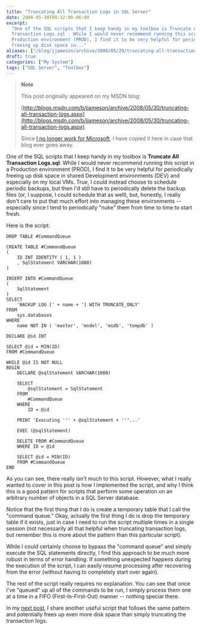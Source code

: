```yaml
---
title: "Truncating All Transaction Logs in SQL Server"
date: 2008-05-30T08:32:00-06:00
excerpt:
  "One of the SQL scripts that I keep handy in my toolbox is Truncate All
  Transaction Logs.sql . While I would never recommend running this script in a
  Production environment (PROD), I find it to be very helpful for periodically
  freeing up disk space in..."
aliases: ["/blog/jjameson/archive/2008/05/29/truncating-all-transaction-logs.aspx", "/blog/jjameson/archive/2008/05/30/truncating-all-transaction-logs.aspx"]
draft: true
categories: ["My System"]
tags: ["SQL Server", "Toolbox"]
---
```


> **Note**
>
> This post originally appeared on my MSDN blog:
>
> [http://blogs.msdn.com/b/jjameson/archive/2008/05/30/truncating-all-transaction-logs.aspx](http://blogs.msdn.com/b/jjameson/archive/2008/05/30/truncating-all-transaction-logs.aspx)
>
> Since
> [I no longer work for Microsoft](/blog/jjameson/2011/09/02/last-day-with-microsoft),
> I have copied it here in case that blog ever goes away.

One of the SQL scripts that I keep handy in my toolbox is **Truncate All
Transaction Logs.sql**. While I would never recommend running this script in a
Production environment (PROD), I find it to be very helpful for periodically
freeing up disk space in shared Development environments (DEV) and especially on
my local VMs. True, I could instead choose to schedule periodic backups, but
then I'd still have to periodically delete the backup files (or, I suppose, I
could schedule that as well), but, honestly, I really don't care to put that
much effort into managing these environments -- especially since I tend to
periodically "nuke" them from time to time to start fresh.

Here is the script:

```
DROP TABLE #CommandQueue

CREATE TABLE #CommandQueue
(
    ID INT IDENTITY ( 1, 1 )
    , SqlStatement VARCHAR(1000)
)

INSERT INTO #CommandQueue
(
    SqlStatement
)
SELECT
    'BACKUP LOG [' + name + '] WITH TRUNCATE_ONLY'
FROM
    sys.databases
WHERE
    name NOT IN ( 'master', 'model', 'msdb', 'tempdb' )

DECLARE @id INT

SELECT @id = MIN(ID)
FROM #CommandQueue

WHILE @id IS NOT NULL
BEGIN
    DECLARE @sqlStatement VARCHAR(1000)

    SELECT
        @sqlStatement = SqlStatement
    FROM
        #CommandQueue
    WHERE
        ID = @id

    PRINT 'Executing ''' + @sqlStatement + '''...'

    EXEC (@sqlStatement)

    DELETE FROM #CommandQueue
    WHERE ID = @id

    SELECT @id = MIN(ID)
    FROM #CommandQueue
END
```

As you can see, there really isn't much to this script. However, what I really
wanted to cover in this post is how I implemented the script, and why I think
this is a good pattern for scripts that perform some operation on an arbitrary
number of objects in a SQL Server database.

Notice that the first thing that I do is create a temporary table that I call
the "command queue." Okay, actually the first thing I do is drop the temporary
table if it exists, just in case I need to run the script multiple times in a
single session (not necessarily all that helpful when truncating transaction
logs, but remember this is more about the pattern than this particular script).

While I could certainly choose to bypass the "command queue" and simply execute
the SQL statements directly, I find this approach to be much more robust in
terms of error handling. If something unexpected happens during the execution of
the script, I can easily resume processing after recovering from the error
(without having to completely start over again).

The rest of the script really requires no explanation. You can see that once
I've "queued" up all of the commands to be run, I simply process them one at a
time in a FIFO (First-In-First-Out) manner -- nothing special there.

In my [next post](/blog/jjameson/2008/05/30/shrinking-all-database-files), I
share another useful script that follows the same pattern and potentially frees
up even more disk space than simply truncating the transaction logs.
